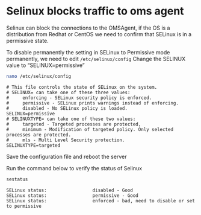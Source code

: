 # Selinux blocks traffic to oms agent

Selinux can block the connections to the OMSAgent, if the OS is a distribution from Redhat or CentOS we need to confirm that SELinux is in a permissive state.

To disable permanently the  setting in SELinux to Permissive mode permanently, we need to edit `/etc/selinux/config` Change the SELINUX value to “SELINUX=permissive”

```sh
nano /etc/selinux/config
```
```
# This file controls the state of SELinux on the system.
# SELINUX= can take one of these three values:
#     enforcing - SELinux security policy is enforced.
#     permissive - SELinux prints warnings instead of enforcing.
#     disabled - No SELinux policy is loaded.
SELINUX=permissive
# SELINUXTYPE= can take one of these two values:
#     targeted - Targeted processes are protected,
#     minimum - Modification of targeted policy. Only selected processes are protected.
#     mls - Multi Level Security protection.
SELINUXTYPE=targeted
```

Save the configuration file and reboot the server

Run the command below to verify the status of Selinux
```sh
sestatus
```
```
SELinux status:                 disabled - Good
SELinux status:                 permissive - Good
SELinux status:                 enforced - bad, need to disable or set to permissive
```
